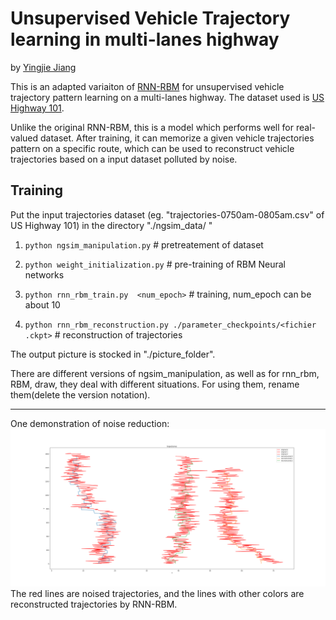 # Unsupervised Vehicle Trajectory learning in multi-lanes highway
by [Yingjie Jiang](https://www.yingjiejiang.com)

This is an adapted variaiton of [RNN-RBM](https://arxiv.org/ftp/arxiv/papers/1206/1206.6392.pdf) for unsupervised vehicle trajectory pattern learning on a multi-lanes highway. The dataset used is [US Highway 101](https://www.fhwa.dot.gov/publications/research/operations/07030/).

Unlike the original RNN-RBM, this is a model which performs well for real-valued dataset. After training, it can memorize a given vehicle trajectories pattern on a specific route, which can be used to reconstruct vehicle trajectories based on a input dataset polluted by noise.

Training
----
Put the input trajectories dataset (eg. "trajectories-0750am-0805am.csv" of US Highway 101)  in the directory "./ngsim_data/ "

1. `python ngsim_manipulation.py`  # pretreatement of dataset

2. `python weight_initialization.py`  # pre-training of RBM Neural networks

3. `python rnn_rbm_train.py  <num_epoch>` # training,  num_epoch can be about 10

4. `python rnn_rbm_reconstruction.py ./parameter_checkpoints/<fichier .ckpt>`  # reconstruction of trajectories

The output picture is stocked in "./picture_folder".

There are different versions of ngsim_manipulation, as well as for rnn_rbm, RBM, draw, they deal with different situations. For using them, rename them(delete the version notation).

----
One demonstration of noise reduction:
![](picture_folder/result.png)
The red lines are noised trajectories, and the lines with other colors are reconstructed trajectories by RNN-RBM.
